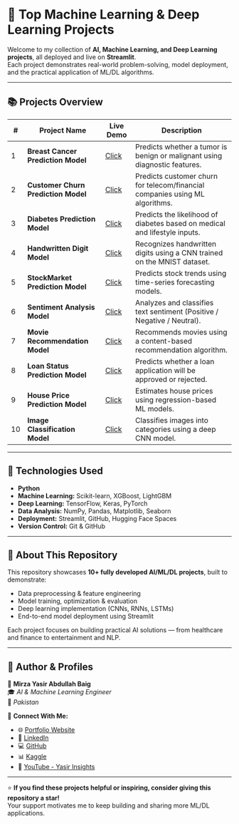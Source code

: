 # 🚀 Top Machine Learning & Deep Learning Projects

Welcome to my collection of **AI, Machine Learning, and Deep Learning projects**, all deployed and live on **Streamlit**.  
Each project demonstrates real-world problem-solving, model deployment, and the practical application of ML/DL algorithms.

---

## 📚 **Projects Overview**

| # | Project Name | Live Demo | Description |
|---|---------------|-----------|--------------|
| 1 | **Breast Cancer Prediction Model** | [Click](https://breastcancerprediction07.streamlit.app/) | Predicts whether a tumor is benign or malignant using diagnostic features. |
| 2 | **Customer Churn Prediction Model** | [Click](https://customerchurnprediction07.streamlit.app/) | Predicts customer churn for telecom/financial companies using ML algorithms. |
| 3 | **Diabetes Prediction Model** | [Click](https://diabetesprediction-web-app07.streamlit.app/) | Predicts the likelihood of diabetes based on medical and lifestyle inputs. |
| 4 | **Handwritten Digit Model** | [Click](https://handwrittenclassification07.streamlit.app/) | Recognizes handwritten digits using a CNN trained on the MNIST dataset. |
| 5 | **StockMarket Prediction Model** | [Click](https://stockmarkettrendprediction07.streamlit.app/) | Predicts stock trends using time-series forecasting models. |
| 6 | **Sentiment Analysis Model** | [Click](https://sentimentanalysismodel07.streamlit.app/) | Analyzes and classifies text sentiment (Positive / Negative / Neutral). |
| 7 | **Movie Recommendation Model** | [Click](https://movierecommendationmodel07.streamlit.app/) | Recommends movies using a content-based recommendation algorithm. |
| 8 | **Loan Status Prediction Model** | [Click](https://loanstatusprediction07.streamlit.app/) | Predicts whether a loan application will be approved or rejected. |
| 9 | **House Price Prediction Model** | [Click](https://housepredictionapp07.streamlit.app/) | Estimates house prices using regression-based ML models. |
| 10 | **Image Classification Model** | [Click](https://imageclassificationmodel07.streamlit.app/) | Classifies images into categories using a deep CNN model. |

---

## 🧠 **Technologies Used**
- **Python**
- **Machine Learning:** Scikit-learn, XGBoost, LightGBM  
- **Deep Learning:** TensorFlow, Keras, PyTorch  
- **Data Analysis:** NumPy, Pandas, Matplotlib, Seaborn  
- **Deployment:** Streamlit, GitHub, Hugging Face Spaces  
- **Version Control:** Git & GitHub  

---

## 📂 **About This Repository**
This repository showcases **10+ fully developed AI/ML/DL projects**, built to demonstrate:
- Data preprocessing & feature engineering  
- Model training, optimization & evaluation  
- Deep learning implementation (CNNs, RNNs, LSTMs)  
- End-to-end model deployment using Streamlit  

Each project focuses on building practical AI solutions — from healthcare and finance to entertainment and NLP.

---

## 🌟 **Author & Profiles**

👤 **Mirza Yasir Abdullah Baig**  
🎓 *AI & Machine Learning Engineer*  
📍 *Pakistan*  

🔗 **Connect With Me:**  
- 🌐 [Portfolio Website](https://yasirinsights.com/)  
- 💼 [LinkedIn](https://www.linkedin.com/in/mirza-yasir-abdullah-baig/)  
- 💻 [GitHub](https://github.com/mirzayasirabdullahbaig07)  
- 📊 [Kaggle](https://www.kaggle.com/code/mirzayasirabdullah07)  
- 🎥 [YouTube - Yasir Insights](https://www.youtube.com/@yasirinsights)

---

⭐ **If you find these projects helpful or inspiring, consider giving this repository a star!**  
Your support motivates me to keep building and sharing more ML/DL applications.
